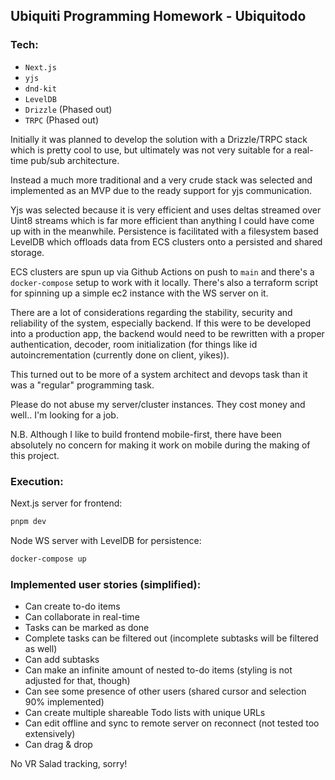 ## Ubiquiti Programming Homework - Ubiquitodo

### Tech:

- `Next.js`
- `yjs`
- `dnd-kit`
- `LevelDB`
- `Drizzle` (Phased out)
- `TRPC` (Phased out)

Initially it was planned to develop the solution with a Drizzle/TRPC stack which is pretty cool to use, but ultimately was not very suitable for a real-time pub/sub architecture.

Instead a much more traditional and a very crude stack was selected and implemented as an MVP due to the ready support for yjs communication.

Yjs was selected because it is very efficient and uses deltas streamed over Uint8 streams which is far more efficient than anything I could have come up with in the meanwhile. Persistence is facilitated with a filesystem based LevelDB which offloads data from ECS clusters onto a persisted and shared storage.

ECS clusters are spun up via Github Actions on push to `main` and there's a `docker-compose` setup to work with it locally. There's also a terraform script for spinning up a simple ec2 instance with the WS server on it.

There are a lot of considerations regarding the stability, security and reliability of the system, especially backend. If this were to be developed into a production app, the backend would need to be rewritten with a proper authentication, decoder, room initialization (for things like id autoincrementation (currently done on client, yikes)).

This turned out to be more of a system architect and devops task than it was a "regular" programming task.

Please do not abuse my server/cluster instances. They cost money and well.. I'm looking for a job.

N.B. Although I like to build frontend mobile-first, there have been absolutely no concern for making it work on mobile during the making of this project.

### Execution:

Next.js server for frontend:

```bash
pnpm dev
```

Node WS server with LevelDB for persistence:

```bash
docker-compose up
```

### Implemented user stories (simplified):

- Can create to-do items
- Can collaborate in real-time
- Tasks can be marked as done
- Complete tasks can be filtered out (incomplete subtasks will be filtered as well)
- Can add subtasks
- Can make an infinite amount of nested to-do items (styling is not adjusted for that, though)
- Can see some presence of other users (shared cursor and selection 90% implemented)
- Can create multiple shareable Todo lists with unique URLs
- Can edit offline and sync to remote server on reconnect (not tested too extensively)
- Can drag & drop

No VR Salad tracking, sorry!
